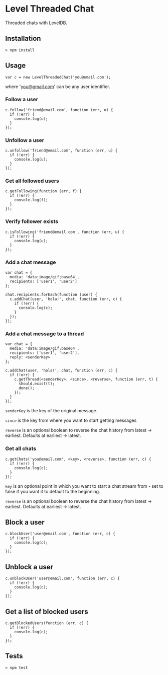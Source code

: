 # Level Threaded Chat

Threaded chats with LevelDB.

## Installation

    > npm install

## Usage

    var c = new LevelThreadedChat('you@email.com');

where 'you@gmail.com' can be any user identifier.

### Follow a user

    c.follow('friend@email.com', function (err, u) {
      if (!err) {
        console.log(u);
      }
    });

### Unfollow a user

    c.unfollow('friend@email.com', function (err, u) {
      if (!err) {
        console.log(u);
      }
    });

### Get all followed users

    c.getFollowing(function (err, f) {
      if (!err) {
        console.log(f);
      }
    });

### Verify follower exists

    c.isFollowing('friend@email.com', function (err, u) {
      if (!err) {
        console.log(u);
      }
    });

### Add a chat message

    var chat = {
      media: 'data:image/gif;base64',
      recipients: ['user1', 'user2']
    };

    chat.recipients.forEach(function (user) {
      c.addChat(user, 'hola!', chat, function (err, c) {
        if (!err) {
          console.log(c);
        }
      });
    });

### Add a chat message to a thread

    var chat = {
      media: 'data:image/gif;base64',
      recipients: ['user1', 'user2'],
      reply: <senderKey>
    };

    c.addChat(user, 'hola!', chat, function (err, c) {
      if (!err) {
        c.getThread(<senderKey>, <since>, <reverse>, function (err, t) {
          should.exist(t);
          done();
        });
      }
    });

`senderKey` is the key of the original message.

`since` is the key from where you want to start getting messages

`reverse` is an optional boolean to reverse the chat history from latest -> earliest. Defaults at earliest -> latest.

### Get all chats

    c.getChats('you@email.com', <key>, <reverse>, function (err, c) {
      if (!err) {
        console.log(c);
      }
    });

`key` is an optional point in which you want to start a chat stream from - set to false if you want it to default to the beginning.

`reverse` is an optional boolean to reverse the chat history from latest -> earliest. Defaults at earliest -> latest.

## Block a user

    c.blockUser('user@email.com', function (err, c) {
      if (!err) {
        console.log(c);
      }
    });

## Unblock a user

    c.unblockUser('user@email.com', function (err, c) {
      if (!err) {
        console.log(c);
      }
    });

## Get a list of blocked users

    c.getBlockedUsers(function (err, c) {
      if (!err) {
        console.log(c);
      }
    });


## Tests

    > npm test

